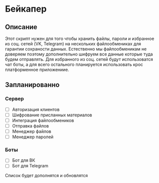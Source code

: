 # Бейкапер
## Описание
Этот скрипт нужен для того чтобы хранить файлы, пароли и избранное из соц. сетей (VK, Telegram) на нескольких файлообмениках для гарантии сохраности данных. Естественно мы файлообменикам не доверяем поэтому дополнительно шифруем все данные которые туда будем отправлять. Для избранного из соц. сетей будут использоватся чат боты, а для всего остального планируется использовать крос платформенное приложениие.

## Запланированно

### Сервер
- [ ] Авторизация клиентов
- [ ] Шифрование присланных материалов
- [ ] Интеграция файлообмеников
- [ ] Отправка файлов
- [ ] Менеджер файлов
- [ ] Менеджер паролей

### Боты
- [ ] Бот для ВК
- [ ] Бот для Telegram

Список будет дополнятся и обновлятся